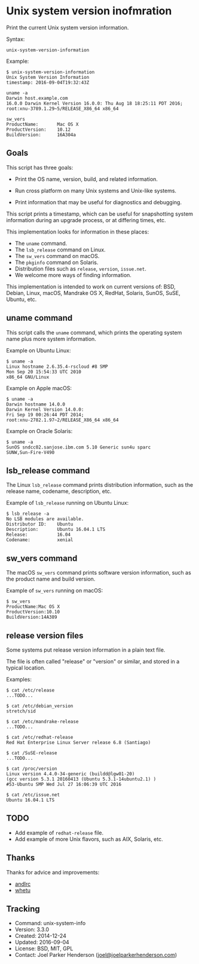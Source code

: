 # Unix system version inofmration

Print the current Unix system version information.

Syntax:

    unix-system-version-information

Example:

    $ unix-system-version-information
    Unix System Version Information
    timestamp: 2016-09-04T19:32:43Z

    uname -a
    Darwin host.example.com
    16.0.0 Darwin Kernel Version 16.0.0: Thu Aug 18 18:25:11 PDT 2016;
    root:xnu-3789.1.29~5/RELEASE_X86_64 x86_64

    sw_vers
    ProductName:       Mac OS X
    ProductVersion:    10.12
    BuildVersion:      16A304a


## Goals

This script has three goals:

  * Print the OS name, version, build, and related information.

  * Run cross platform on many Unix systems and Unix-like systems.

  * Print information that may be useful for diagnostics and debugging.

This script prints a timestamp, which can be useful for snapshotting
system information during an upgrade process, or at differing times, etc.

This implementation looks for information in these places:

  * The `uname` command.
  * The `lsb_release` command on Linux.
  * The `sw_vers` command on macOS.
  * The `pkginfo` command on Solaris.
  * Distribution files such as `release`, `version`, `issue.net`.
  * We welcome more ways of finding information.

This implementation is intended to work on current versions of:
BSD, Debian, Linux, macOS, Mandrake OS X, RedHat, Solaris, SunOS,
SuSE, Ubuntu, etc.


## uname command

This script calls the `uname` command, which prints the
operating system name plus more system information.

Example on Ubuntu Linux:

    $ uname -a
    Linux hostname 2.6.35.4-rscloud #8 SMP
    Mon Sep 20 15:54:33 UTC 2010
    x86_64 GNU/Linux

Example on Apple macOS:

    $ uname -a
    Darwin hostname 14.0.0
    Darwin Kernel Version 14.0.0:
    Fri Sep 19 00:26:44 PDT 2014;
    root:xnu-2782.1.97~2/RELEASE_X86_64 x86_64

Example on Oracle Solaris:

    $ uname -a
    SunOS sndcc02.sanjose.ibm.com 5.10 Generic sun4u sparc
    SUNW,Sun-Fire-V490


## lsb_release command

The Linux `lsb_release` command prints distribution 
information, such as the release name, codename, 
description, etc.

Example of `lsb_release` running on Ubuntu Linux:

    $ lsb_release -a 
    No LSB modules are available.
    Distributor ID:    Ubuntu
    Description:       Ubuntu 16.04.1 LTS
    Release:           16.04
    Codename:          xenial


## sw_vers command

The macOS `sw_vers` command prints software version
information, such as the product name and build version.

Example of `sw_vers` running on macOS:

    $ sw_vers
    ProductName:Mac OS X
    ProductVersion:10.10
    BuildVersion:14A389


## release version files

Some systems put release version information in a plain text file.

The file is often called "release" or "version" or similar, and stored
in a typical location.

Examples:

    $ cat /etc/release
    ...TODO...

    $ cat /etc/debian_version
    stretch/sid

    $ cat /etc/mandrake-release
    ...TODO...

    $ cat /etc/redhat-release
    Red Hat Enterprise Linux Server release 6.8 (Santiago)

    $ cat /SuSE-release
    ...TODO...

    $ cat /proc/version
    Linux version 4.4.0-34-generic (buildd@lgw01-20) 
    (gcc version 5.3.1 20160413 (Ubuntu 5.3.1-14ubuntu2.1) )
    #53-Ubuntu SMP Wed Jul 27 16:06:39 UTC 2016

    $ cat /etc/issue.net
    Ubuntu 16.04.1 LTS


## TODO

* Add example of `redhat-release` file.
* Add example of more Unix flavors, such as AIX, Solaris, etc.


## Thanks

Thanks for advice and improvements:

  * [andlrc](https://www.reddit.com/user/andlrc)
  * [whetu](https://www.reddit.com/user/whetu)


## Tracking

* Command: unix-system-info
* Version: 3.3.0
* Created: 2014-12-24
* Updated: 2016-09-04
* License: BSD, MIT, GPL
* Contact: Joel Parker Henderson (joel@joelparkerhenderson.com)

